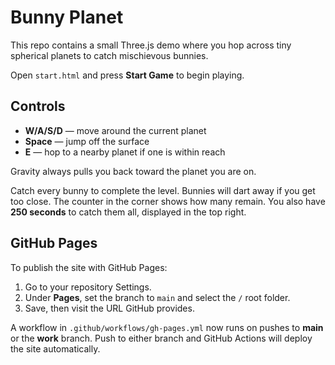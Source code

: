 # Bunny Planet

This repo contains a small Three.js demo where you hop across tiny spherical planets to catch mischievous bunnies.

Open `start.html` and press **Start Game** to begin playing.

## Controls

- **W/A/S/D** — move around the current planet
- **Space** — jump off the surface
- **E** — hop to a nearby planet if one is within reach

Gravity always pulls you back toward the planet you are on.

Catch every bunny to complete the level. Bunnies will dart away if you get too close. The counter in the corner shows how many remain. You also have **250 seconds** to catch them all, displayed in the top right.

## GitHub Pages

To publish the site with GitHub Pages:

1. Go to your repository Settings.
2. Under **Pages**, set the branch to `main` and select the `/` root folder.
3. Save, then visit the URL GitHub provides.

A workflow in `.github/workflows/gh-pages.yml` now runs on pushes to **main** or the **work** branch. Push to either branch and GitHub Actions will deploy the site automatically.
